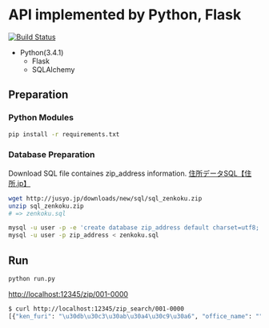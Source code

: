 # API implemented by Python, Flask

[![Build Status](https://travis-ci.org/petitviolet/ZipToAddress.svg?branch=master)](https://travis-ci.org/petitviolet/ZipToAddress)

- Python(3.4.1)
  - Flask
  - SQLAlchemy

## Preparation

### Python Modules

```sh
pip install -r requirements.txt
```

### Database Preparation

Download SQL file containes zip\_address information.
[住所データSQL【住所.jp】](http://jusyo.jp/sql/new.php)

```sh
wget http://jusyo.jp/downloads/new/sql/sql_zenkoku.zip
unzip sql_zenkoku.zip
# => zenkoku.sql
```

```sh
mysql -u user -p -e 'create database zip_address default charset=utf8;'
mysql -u user -p zip_address < zenkoku.sql
```

## Run 

```sh
python run.py
```

[http://localhost:12345/zip/001-0000](http://localhost:12345/zip/001-0000)

``` sh
$ curl http://localhost:12345/zip_search/001-0000
[{"ken_furi": "\u30db\u30c3\u30ab\u30a4\u30c9\u30a6", "office_name": "", "block_name": "", "id": 1000000, "city_name": "\u672d\u5e4c\u5e02\u5317\u533a", "office_furi": "", "office_flg": 0, "ken_id": 1, "town_furi": "\u3000", "town_id": 11020000, "office_address": "", "delete_flg": 0, "zip": "001-0000", "memo": "", "kyoto_street": "", "town_memo": "\uff08\u8a72\u5f53\u306a\u3057\uff09", "city_id": 1102, "town_name": "", "city_furi": "\u30b5\u30c3\u30dd\u30ed\u30b7\u30ad\u30bf\u30af", "block_furi": "", "ken_name": "\u5317\u6d77\u9053", "new_id": 0}] 
```
